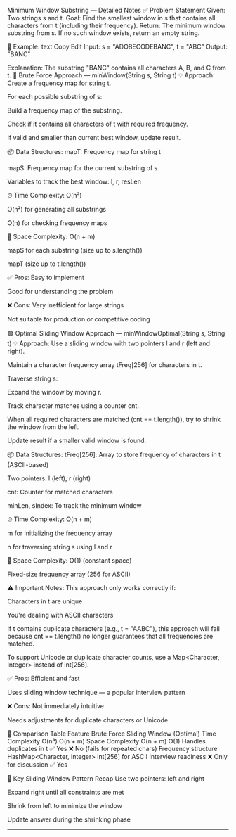 Minimum Window Substring — Detailed Notes
✅ Problem Statement
Given: Two strings s and t.
Goal: Find the smallest window in s that contains all characters from t (including their frequency).
Return: The minimum window substring from s. If no such window exists, return an empty string.

🧪 Example:
text
Copy
Edit
Input:  s = "ADOBECODEBANC", t = "ABC"
Output: "BANC"

Explanation:
The substring "BANC" contains all characters A, B, and C from t.
🔴 Brute Force Approach — minWindow(String s, String t)
💡 Approach:
Create a frequency map for string t.

For each possible substring of s:

Build a frequency map of the substring.

Check if it contains all characters of t with required frequency.

If valid and smaller than current best window, update result.

📦 Data Structures:
mapT: Frequency map for string t

mapS: Frequency map for the current substring of s

Variables to track the best window: l, r, resLen

⏱ Time Complexity:
O(n³)

O(n²) for generating all substrings

O(n) for checking frequency maps

🧠 Space Complexity:
O(n + m)

mapS for each substring (size up to s.length())

mapT (size up to t.length())

✅ Pros:
Easy to implement

Good for understanding the problem

❌ Cons:
Very inefficient for large strings

Not suitable for production or competitive coding

🟢 Optimal Sliding Window Approach — minWindowOptimal(String s, String t)
💡 Approach:
Use a sliding window with two pointers l and r (left and right).

Maintain a character frequency array tFreq[256] for characters in t.

Traverse string s:

Expand the window by moving r.

Track character matches using a counter cnt.

When all required characters are matched (cnt == t.length()), try to shrink the window from the left.

Update result if a smaller valid window is found.

📦 Data Structures:
tFreq[256]: Array to store frequency of characters in t (ASCII-based)

Two pointers: l (left), r (right)

cnt: Counter for matched characters

minLen, sIndex: To track the minimum window

⏱ Time Complexity:
O(n + m)

m for initializing the frequency array

n for traversing string s using l and r

🧠 Space Complexity:
O(1) (constant space)

Fixed-size frequency array (256 for ASCII)

⚠️ Important Notes:
This approach only works correctly if:

Characters in t are unique

You're dealing with ASCII characters

If t contains duplicate characters (e.g., t = "AABC"), this approach will fail because cnt == t.length() no longer guarantees that all frequencies are matched.

To support Unicode or duplicate character counts, use a Map<Character, Integer> instead of int[256].

✅ Pros:
Efficient and fast

Uses sliding window technique — a popular interview pattern

❌ Cons:
Not immediately intuitive

Needs adjustments for duplicate characters or Unicode

🔁 Comparison Table
Feature	Brute Force	Sliding Window (Optimal)
Time Complexity	O(n³)	O(n + m)
Space Complexity	O(n + m)	O(1)
Handles duplicates in t	✅ Yes	❌ No (fails for repeated chars)
Frequency structure	HashMap<Character, Integer>	int[256] for ASCII
Interview readiness	❌ Only for discussion	✅ Yes

🧠 Key Sliding Window Pattern Recap
Use two pointers: left and right

Expand right until all constraints are met

Shrink from left to minimize the window

Update answer during the shrinking phase

--------------------------------------------------------------------